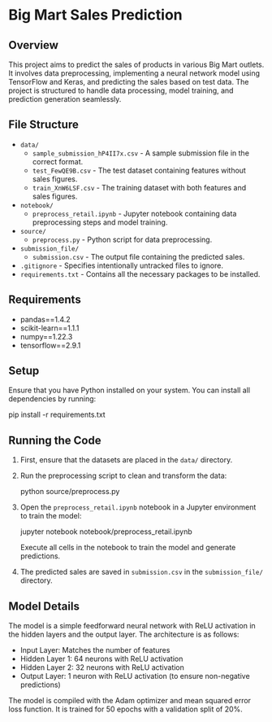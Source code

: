 
# Big Mart Sales Prediction

## Overview

This project aims to predict the sales of products in various Big Mart outlets. It involves data preprocessing, implementing a neural network model using TensorFlow and Keras, and predicting the sales based on test data. The project is structured to handle data processing, model training, and prediction generation seamlessly.

## File Structure

- `data/`
  - `sample_submission_hP4II7x.csv` - A sample submission file in the correct format.
  - `test_FewQE9B.csv` - The test dataset containing features without sales figures.
  - `train_XnW6LSF.csv` - The training dataset with both features and sales figures.
- `notebook/`
  - `preprocess_retail.ipynb` - Jupyter notebook containing data preprocessing steps and model training.
- `source/`
  - `preprocess.py` - Python script for data preprocessing.
- `submission_file/`
  - `submission.csv` - The output file containing the predicted sales.
- `.gitignore` - Specifies intentionally untracked files to ignore.
- `requirements.txt` - Contains all the necessary packages to be installed.

## Requirements

- pandas==1.4.2
- scikit-learn==1.1.1
- numpy==1.22.3
- tensorflow==2.9.1

## Setup

Ensure that you have Python installed on your system. You can install all dependencies by running:


pip install -r requirements.txt


## Running the Code

1. First, ensure that the datasets are placed in the `data/` directory.
2. Run the preprocessing script to clean and transform the data:


   python source/preprocess.py


3. Open the `preprocess_retail.ipynb` notebook in a Jupyter environment to train the model:


   jupyter notebook notebook/preprocess_retail.ipynb


   Execute all cells in the notebook to train the model and generate predictions.

4. The predicted sales are saved in `submission.csv` in the `submission_file/` directory. 

## Model Details

The model is a simple feedforward neural network with ReLU activation in the hidden layers and the output layer. The architecture is as follows:

- Input Layer: Matches the number of features
- Hidden Layer 1: 64 neurons with ReLU activation
- Hidden Layer 2: 32 neurons with ReLU activation
- Output Layer: 1 neuron with ReLU activation (to ensure non-negative predictions)

The model is compiled with the Adam optimizer and mean squared error loss function. It is trained for 50 epochs with a validation split of 20%.


